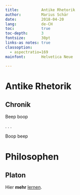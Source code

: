 ```yaml
---
title:          Antike Rhetorik
author:         Marius Schär
date:           2018-04-20
lang:           de-CH
toc:            true
toc-depth:      3
fontsize:       30pt
links-as notes: true
classoption:
  - aspectratio=169
mainfont:       Helvetica Neue

---
```


# Antike Rhetorik
## Chronik
Beep boop

. . .

Boop beep

# Philosophen
## Platon

Hier **mehr** [lernen](https://rhetorik.mariusschaer.ch).
